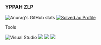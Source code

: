 ### YPPAH ZLP

<!--
**mollabean/mollabean** is a ✨ _special_ ✨ repository because its `README.md` (this file) appears on your GitHub profile.

Here are some ideas to get you started:

- 🔭 I’m currently working on ...
- 🌱 I’m currently learning ...
- 👯 I’m looking to collaborate on ...
- 🤔 I’m looking for help with ...
- 💬 Ask me about ...
- 📫 How to reach me: ...
- 😄 Pronouns: ...
- ⚡ Fun fact: ...
-->
![Anurag's GitHub stats](https://github-readme-stats.vercel.app/api?username=anuraghazra&show_icons=true&theme=cobalt)
[![Solved.ac Profile](http://mazassumnida.wtf/api/v2/generate_badge?boj=mollabean)](https://solved.ac/mollabean/)

Tools


![Visual Studio](https://img.shields.io/badge/Visual%20Studio-5C2D91.svg?&style=for-the-badge&logo=Visual%20Studio&logoColor=Pupple)
<img src="https://img.shields.io/badge/flutter-02569B?&style=for-the-badge&logo=flutter&logoColor=Blue"/></a>
<img src="https://img.shields.io/badge/Python-3776AB?&style=for-the-badge&logo=Python&logoColor=Blue"/></a>
<img src="https://img.shields.io/badge/jupyter-F37626?&style=for-the-badge&logo=jupyter&logoColor=Orange"/></a>
